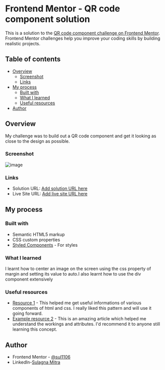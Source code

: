 # Frontend Mentor - QR code component solution

This is a solution to the [QR code component challenge on Frontend Mentor](https://www.frontendmentor.io/challenges/qr-code-component-iux_sIO_H). Frontend Mentor challenges help you improve your coding skills by building realistic projects. 

## Table of contents

- [Overview](#overview)
  - [Screenshot](#screenshot)
  - [Links](#links)
- [My process](#my-process)
  - [Built with](#built-with)
  - [What I learned](#what-i-learned)
  - [Useful resources](#useful-resources)
- [Author](#author)

## Overview
My challenge was to build out a QR code component and get it looking as close to the design as possible.

### Screenshot

![image](https://github.com/sul1106/HTML-and-CSS-qr-code-project/assets/136924369/7a1f8e07-b07c-4ad1-a004-7de9f9e91134)


### Links

- Solution URL: [Add solution URL here](https://your-solution-url.com)
- Live Site URL: [Add live site URL here](https://your-live-site-url.com)

## My process

### Built with

- Semantic HTML5 markup
- CSS custom properties
- [Styled Components](https://styled-components.com/) - For styles



### What I learned

I learnt how to center an image on the screen using the css property of margin and setting its value to auto.I also learnt how to use the div component extensively

### Useful resources

- [Resource 1](https://www.w3schools.com) - This helped me get useful informations of various components of html and css. I really liked this pattern and will use it going forward.
- [Example resource 2](https://www.developer.mozilla.org) - This is an amazing article which helped me understand the workings and attributes. I'd recommend it to anyone still learning this concept.

## Author
- Frontend Mentor - [@sul1106](https://www.frontendmentor.io/profile/sul1106)
- LinkedIn-[Sulagna Mitra](https://www.linkedin.com/in/sulagna-mitra-bb6382277)





